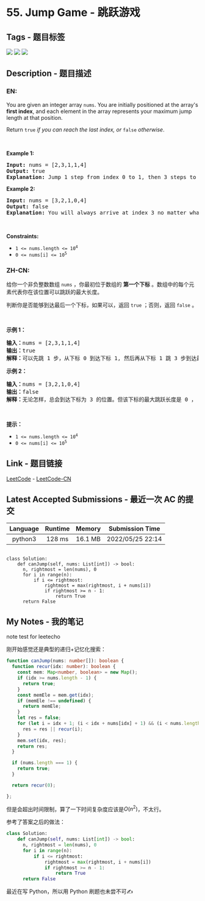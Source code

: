 
# 55. Jump Game - 跳跃游戏

## Tags - 题目标签

 <img src="https://img.shields.io/badge/Greedy-贪心-blue.svg">   <img src="https://img.shields.io/badge/Array-数组-blue.svg">   <img src="https://img.shields.io/badge/Dynamic Programming-动态规划-blue.svg">  


## Description - 题目描述

### EN:
<p>You are given an integer array <code>nums</code>. You are initially positioned at the array&#39;s <strong>first index</strong>, and each element in the array represents your maximum jump length at that position.</p>

<p>Return <code>true</code><em> if you can reach the last index, or </em><code>false</code><em> otherwise</em>.</p>

<p>&nbsp;</p>
<p><strong class="example">Example 1:</strong></p>

<pre>
<strong>Input:</strong> nums = [2,3,1,1,4]
<strong>Output:</strong> true
<strong>Explanation:</strong> Jump 1 step from index 0 to 1, then 3 steps to the last index.
</pre>

<p><strong class="example">Example 2:</strong></p>

<pre>
<strong>Input:</strong> nums = [3,2,1,0,4]
<strong>Output:</strong> false
<strong>Explanation:</strong> You will always arrive at index 3 no matter what. Its maximum jump length is 0, which makes it impossible to reach the last index.
</pre>

<p>&nbsp;</p>
<p><strong>Constraints:</strong></p>

<ul>
	<li><code>1 &lt;= nums.length &lt;= 10<sup>4</sup></code></li>
	<li><code>0 &lt;= nums[i] &lt;= 10<sup>5</sup></code></li>
</ul>


### ZH-CN:
<p>给你一个非负整数数组&nbsp;<code>nums</code> ，你最初位于数组的 <strong>第一个下标</strong> 。数组中的每个元素代表你在该位置可以跳跃的最大长度。</p>

<p>判断你是否能够到达最后一个下标，如果可以，返回 <code>true</code> ；否则，返回 <code>false</code> 。</p>

<p>&nbsp;</p>

<p><strong>示例&nbsp;1：</strong></p>

<pre>
<strong>输入：</strong>nums = [2,3,1,1,4]
<strong>输出：</strong>true
<strong>解释：</strong>可以先跳 1 步，从下标 0 到达下标 1, 然后再从下标 1 跳 3 步到达最后一个下标。
</pre>

<p><strong>示例&nbsp;2：</strong></p>

<pre>
<strong>输入：</strong>nums = [3,2,1,0,4]
<strong>输出：</strong>false
<strong>解释：</strong>无论怎样，总会到达下标为 3 的位置。但该下标的最大跳跃长度是 0 ， 所以永远不可能到达最后一个下标。
</pre>

<p>&nbsp;</p>

<p><strong>提示：</strong></p>

<ul>
	<li><code>1 &lt;= nums.length &lt;= 10<sup>4</sup></code></li>
	<li><code>0 &lt;= nums[i] &lt;= 10<sup>5</sup></code></li>
</ul>



## Link - 题目链接

[LeetCode](https://leetcode.com/problems/jump-game/description/)  -  [LeetCode-CN](https://leetcode.cn/problems/jump-game/description/)
## Latest Accepted Submissions - 最近一次 AC 的提交


| Language | Runtime | Memory | Submission Time |
|:---:|:---:|:---:|:---:|
| python3  | 128 ms | 16.1 MB | 2022/05/25 22:14 |

```python3

class Solution:
    def canJump(self, nums: List[int]) -> bool:
      n, rightmost = len(nums), 0
      for i in range(n):
          if i <= rightmost:
              rightmost = max(rightmost, i + nums[i])
              if rightmost >= n - 1:
                  return True
      return False

```
## My Notes - 我的笔记


note test for leetecho



刚开始感觉还是典型的递归+记忆化搜索：

```typescript
function canJump(nums: number[]): boolean {
  function recur(idx: number): boolean {
    const mem: Map<number, boolean> = new Map();
    if (idx >= nums.length - 1) {
      return true;
    }
    const memEle = mem.get(idx);
    if (memEle !== undefined) {
      return memEle;
    }
    let res = false;
    for (let i = idx + 1; (i < idx + nums[idx] + 1) && (i < nums.length); i++) {
      res = res || recur(i);
    }
    mem.set(idx, res);
    return res;
  }

  if (nums.length === 1) {
    return true;
  }

  return recur(0);

};
```

但是会超出时间限制，算了一下时间复杂度应该是$O(n^2)$，不太行。

参考了答案之后的做法：

```python
class Solution:
    def canJump(self, nums: List[int]) -> bool:
      n, rightmost = len(nums), 0
      for i in range(n):
          if i <= rightmost:
              rightmost = max(rightmost, i + nums[i])
              if rightmost >= n - 1:
                  return True
      return False
```

最近在写 Python，所以用 Python 刷题也未尝不可✍️


